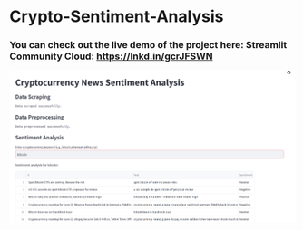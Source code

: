 # Crypto-Sentiment-Analysis
### You can check out the live demo of the project here: Streamlit Community Cloud: https://lnkd.in/gcrJFSWN

![Image Alt Text](https://github.com/Chetan3520/Crypto-Sentiment-Analysis/blob/main/Screenshot%20(113).png)

